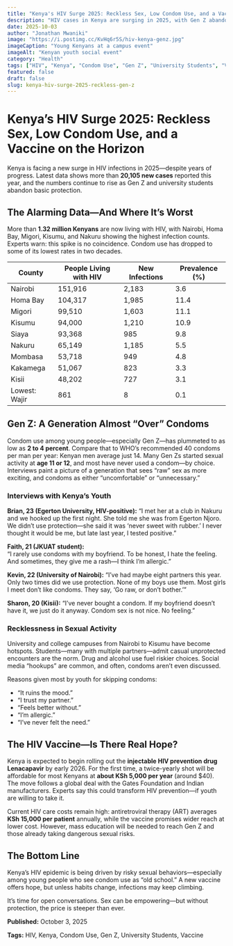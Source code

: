 ```yaml
---
title: "Kenya's HIV Surge 2025: Reckless Sex, Low Condom Use, and a Vaccine on the Horizon"
description: "HIV cases in Kenya are surging in 2025, with Gen Z abandoning condoms and college students engaging in high-risk behaviors. Here’s what’s happening, what youth are saying, and what new vaccines may change."
date: 2025-10-03
author: "Jonathan Mwaniki"
image: "https://i.postimg.cc/KvHq6r5S/hiv-kenya-genz.jpg"
imageCaption: "Young Kenyans at a campus event"
imageAlt: "Kenyan youth social event"
category: "Health"
tags: ["HIV", "Kenya", "Condom Use", "Gen Z", "University Students", "Vaccine"]
featured: false
draft: false
slug: kenya-hiv-surge-2025-reckless-gen-z
---
```


# Kenya’s HIV Surge 2025: Reckless Sex, Low Condom Use, and a Vaccine on the Horizon

Kenya is facing a new surge in HIV infections in 2025—despite years of progress. Latest data shows more than **20,105 new cases** reported this year, and the numbers continue to rise as Gen Z and university students abandon basic protection.

## The Alarming Data—And Where It’s Worst

More than **1.32 million Kenyans** are now living with HIV, with Nairobi, Homa Bay, Migori, Kisumu, and Nakuru showing the highest infection counts. Experts warn: this spike is no coincidence. Condom use has dropped to some of its lowest rates in two decades.

| County      | People Living with HIV | New Infections | Prevalence (%) |
| ----------- | --------------------- | -------------- | -------------- |
| Nairobi     | 151,916               | 2,183          | 3.6            |
| Homa Bay    | 104,317               | 1,985          | 11.4           |
| Migori      | 99,510                | 1,603          | 11.1           |
| Kisumu      | 94,000                | 1,210          | 10.9           |
| Siaya       | 93,368                | 985            | 9.8            |
| Nakuru      | 65,149                | 1,185          | 5.5            |
| Mombasa     | 53,718                | 949            | 4.8            |
| Kakamega    | 51,067                | 823            | 3.3            |
| Kisii       | 48,202                | 727            | 3.1            |
| Lowest: Wajir| 861                  | 8              | 0.1            |

## Gen Z: A Generation Almost “Over” Condoms

Condom use among young people—especially Gen Z—has plummeted to as low as **2 to 4 percent**. Compare that to WHO’s recommended 40 condoms per man per year: Kenyan men average just 14. Many Gen Zs started sexual activity at **age 11 or 12**, and most have never used a condom—by choice. Interviews paint a picture of a generation that sees “raw” sex as more exciting, and condoms as either “uncomfortable” or “unnecessary.”

### Interviews with Kenya’s Youth

**Brian, 23 (Egerton University, HIV-positive):**
“I met her at a club in Nakuru and we hooked up the first night. She told me she was from Egerton Njoro. We didn’t use protection—she said it was ‘never sweet with rubber.’ I never thought it would be me, but late last year, I tested positive.”

**Faith, 21 (JKUAT student):**  
“I rarely use condoms with my boyfriend. To be honest, I hate the feeling. And sometimes, they give me a rash—I think I’m allergic.”

**Kevin, 22 (University of Nairobi):**
“I’ve had maybe eight partners this year. Only two times did we use protection. None of my boys use them. Most girls I meet don’t like condoms. They say, ‘Go raw, or don’t bother.’”

**Sharon, 20 (Kisii):**
“I’ve never bought a condom. If my boyfriend doesn’t have it, we just do it anyway. Condom sex is not nice. No feeling.”

### Recklessness in Sexual Activity

University and college campuses from Nairobi to Kisumu have become hotspots. Students—many with multiple partners—admit casual unprotected encounters are the norm. Drug and alcohol use fuel riskier choices. Social media “hookups” are common, and often, condoms aren’t even discussed.

Reasons given most by youth for skipping condoms:
- “It ruins the mood.”
- “I trust my partner.”
- “Feels better without.”
- “I’m allergic.”
- “I’ve never felt the need.”

## The HIV Vaccine—Is There Real Hope?

Kenya is expected to begin rolling out the **injectable HIV prevention drug Lenacapavir** by early 2026. For the first time, a twice-yearly shot will be affordable for most Kenyans at **about KSh 5,000 per year** (around $40). The move follows a global deal with the Gates Foundation and Indian manufacturers. Experts say this could transform HIV prevention—if youth are willing to take it.

Current HIV care costs remain high: antiretroviral therapy (ART) averages **KSh 15,000 per patient** annually, while the vaccine promises wider reach at lower cost. However, mass education will be needed to reach Gen Z and those already taking dangerous sexual risks.

## The Bottom Line

Kenya’s HIV epidemic is being driven by risky sexual behaviors—especially among young people who see condom use as “old school.” A new vaccine offers hope, but unless habits change, infections may keep climbing.

It’s time for open conversations. Sex can be empowering—but without protection, the price is steeper than ever.

<div class="article,meta">
  <p><strong>Published:</strong> October 3, 2025</p>
  <p><strong>Tags:</strong> HIV, Kenya, Condom Use, Gen Z, University Students, Vaccine</p>
</div>
